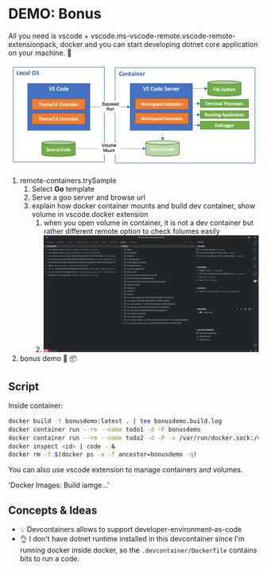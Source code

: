 # DEMO: Bonus

All you need is vscode + vscode.ms-vscode-remote.vscode-remote-extensionpack, docker and you can start developing dotnet core application on your machine. 🚀

![alt](../../docs/assets/architecture-containers.png)

1. remote-containers.trySample
   1. Select **Go** template
   2. Serve a goo server and browse url
   3. explain how docker container mounts and build dev container, show volume in vscode.docker extension
      1. when you open volume in container, it is not a dev container but rather different remote option to check folumes easily
      2. ![alt](../../docs/assets/docker-ext.png)
2. bonus demo 🐳 📦

## Script

Inside container:

```bash
docker build -t bonusdemo:latest . | tee bonusdemo.build.log
docker container run --rm --name todo1 -d -P bonusdemo
docker container run --rm --name todo2 -d -P -v /var/run/docker.sock:/var/run/docker.sock bonusdemo:latest
docker inspect <id> | code - &
docker rm -f $(docker ps -a -f ancestor=bonusdemo -q)
```

You can also use vscode extension to manage containers and volumes.

'Docker Images: Build iamge...'

## Concepts & Ideas

* 💡 Devcontainers allows to support developer-environment-as-code
* 👌 I don't have dotnet runtime installed in this devcontainer since I'm running docker inside docker, so the `.devcontainer/Dockerfile` contains bits to run a code.
